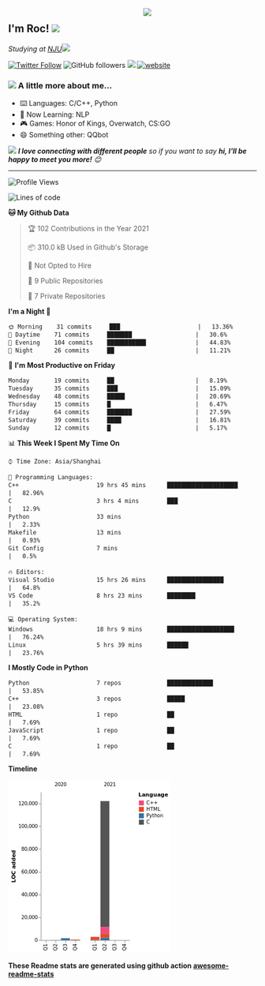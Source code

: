 <img align='right' src="https://media.giphy.com/media/M9gbBd9nbDrOTu1Mqx/giphy.gif" width="230">
<h2>I'm Roc! <img src="https://media.giphy.com/media/12oufCB0MyZ1Go/giphy.gif" width="50"></h2>
<p><em>Studying at <a href="http://www.nju.edu.cn">NJU</a><img src="https://media.giphy.com/media/WUlplcMpOCEmTGBtBW/giphy.gif" width="50"> 
</em></p>

[![Twitter Follow](https://img.shields.io/twitter/follow/Roc78862980?label=Follow)](https://twitter.com/intent/follow?screen_name=Roc78862980)
![GitHub followers](https://img.shields.io/github/followers/roc136?label=Follow&style=social)
![](https://visitor-badge.glitch.me/badge?page_id=Roc136.Roc136)
[![website](https://img.shields.io/badge/Website-46a2f1.svg?&style=flat-square&logo=Google-Chrome&logoColor=white&link=https://blog.roc136.top)](https://blog.roc136.top)
<!-- ![Waka Readme](https://github.com/anmol098/anmol098/workflows/Waka%20Readme/badge.svg) -->
<!-- [![Linkedin: anmol](https://img.shields.io/badge/-anmol-blue?style=flat-square&logo=Linkedin&logoColor=white&link=https://www.linkedin.com/in/anmol-p-singh/)](https://www.linkedin.com/in/anmol-p-singh/) -->

### <img src="https://media.giphy.com/media/VgCDAzcKvsR6OM0uWg/giphy.gif" width="50"> A little more about me...  

- ⌨️ Languages: C/C++, Python
- 🌱 Now Learning: NLP
- 🎮 Games: Honor of Kings, Overwatch, CS:GO
- 😄 Something other: QQbot

<img src="https://media.giphy.com/media/LnQjpWaON8nhr21vNW/giphy.gif" width="60"> <em><b>I love connecting with different people</b> so if you want to say <b>hi, I'll be happy to meet you more!</b> 😊</em>

---
<!--START_SECTION:waka-->
![Profile Views](http://img.shields.io/badge/Profile%20Views-83-blue)

![Lines of code](https://img.shields.io/badge/From%20Hello%20World%20I%27ve%20Written-127135%20lines%20of%20code-blue)

**🐱 My Github Data** 

> 🏆 102 Contributions in the Year 2021
 > 
> 📦 310.0 kB Used in Github's Storage 
 > 
> 🚫 Not Opted to Hire
 > 
> 📜 9 Public Repositories 
 > 
> 🔑 7 Private Repositories  
 > 
**I'm a Night 🦉** 

```text
🌞 Morning    31 commits     ███                      |   13.36% 
🌆 Daytime    71 commits     ███████                  |   30.6% 
🌃 Evening    104 commits    ███████████              |   44.83% 
🌙 Night      26 commits     ██                       |   11.21%

```
📅 **I'm Most Productive on Friday** 

```text
Monday       19 commits     ██                       |   8.19% 
Tuesday      35 commits     ███                      |   15.09% 
Wednesday    48 commits     █████                    |   20.69% 
Thursday     15 commits     █                        |   6.47% 
Friday       64 commits     ███████                  |   27.59% 
Saturday     39 commits     ████                     |   16.81% 
Sunday       12 commits     █                        |   5.17%

```


📊 **This Week I Spent My Time On** 

```text
⌚︎ Time Zone: Asia/Shanghai

💬 Programming Languages: 
C++                      19 hrs 45 mins      ████████████████████     |   82.96% 
C                        3 hrs 4 mins        ███                      |   12.9% 
Python                   33 mins                                      |   2.33% 
Makefile                 13 mins                                      |   0.93% 
Git Config               7 mins                                       |   0.5%

🔥 Editors: 
Visual Studio            15 hrs 26 mins      ████████████████         |   64.8% 
VS Code                  8 hrs 23 mins       ████████                 |   35.2%

💻 Operating System: 
Windows                  18 hrs 9 mins       ███████████████████      |   76.24% 
Linux                    5 hrs 39 mins       ██████                   |   23.76%

```

**I Mostly Code in Python** 

```text
Python                   7 repos             █████████████            |   53.85% 
C++                      3 repos             █████                    |   23.08% 
HTML                     1 repo              ██                       |   7.69% 
JavaScript               1 repo              ██                       |   7.69% 
C                        1 repo              ██                       |   7.69%

```


**Timeline**

![Chart not found](https://raw.githubusercontent.com/Roc136/Roc136/master/charts/bar_graph.png) 


<!--END_SECTION:waka-->

**These Readme stats are generated using github action [awesome-readme-stats](https://github.com/Roc136/waka-readme-stats)**
